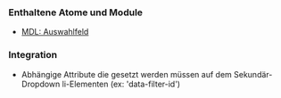 ### Enthaltene Atome und Module
* [MDL: Auswahlfeld](../elect/select.html)
 
### Integration
 
* Abhängige Attribute die gesetzt werden müssen auf dem Sekundär-Dropdown li-Elementen (ex: 'data-filter-id')
 

